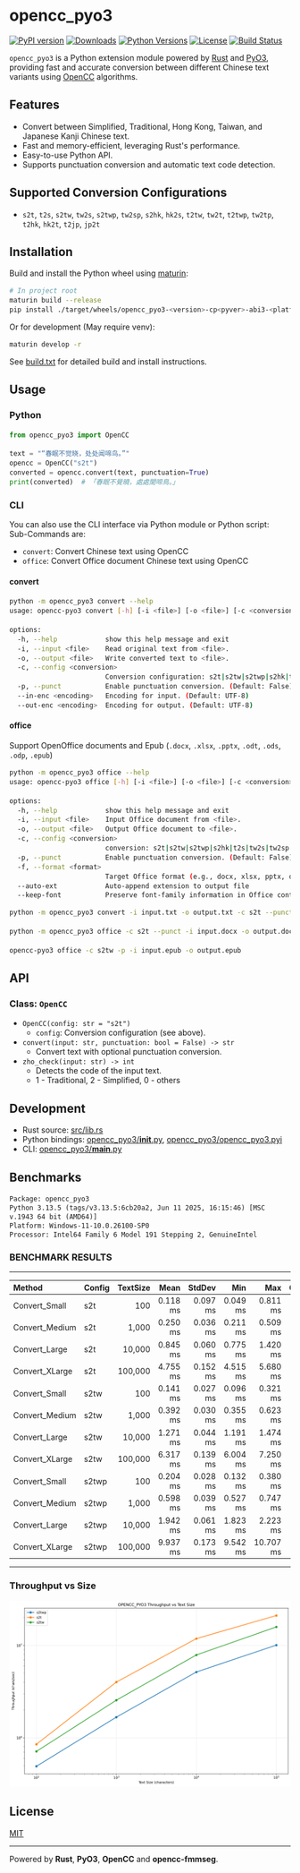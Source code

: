 # opencc_pyo3
[![PyPI version](https://img.shields.io/pypi/v/opencc-pyo3.svg)](https://pypi.org/project/opencc-pyo3/)
[![Downloads](https://pepy.tech/badge/opencc-pyo3)](https://pepy.tech/project/opencc-pyo3)
[![Python Versions](https://img.shields.io/pypi/pyversions/opencc-pyo3.svg)](https://pypi.org/project/opencc-pyo3/)
[![License](https://img.shields.io/github/license/laisuk/opencc_pyo3)](https://github.com/laisuk/opencc_pyo3/blob/main/LICENSE)
[![Build Status](https://github.com/laisuk/opencc_pyo3/actions/workflows/build.yml/badge.svg)](https://github.com/laisuk/opencc_pyo3/actions/workflows/build.yml)

`opencc_pyo3` is a Python extension module powered by [Rust](https://www.rust-lang.org/) and [PyO3](https://pyo3.rs/), providing fast and accurate conversion between different Chinese text variants using [OpenCC](https://github.com/BYVoid/OpenCC) algorithms.

## Features

- Convert between Simplified, Traditional, Hong Kong, Taiwan, and Japanese Kanji Chinese text.
- Fast and memory-efficient, leveraging Rust's performance.
- Easy-to-use Python API.
- Supports punctuation conversion and automatic text code detection.

## Supported Conversion Configurations

- `s2t`, `t2s`, `s2tw`, `tw2s`, `s2twp`, `tw2sp`, `s2hk`, `hk2s`, `t2tw`, `tw2t`, `t2twp`, `tw2tp`, `t2hk`, `hk2t`, `t2jp`, `jp2t`

## Installation

Build and install the Python wheel using [maturin](https://github.com/PyO3/maturin):

```sh
# In project root
maturin build --release
pip install ./target/wheels/opencc_pyo3-<version>-cp<pyver>-abi3-<platform>.whl
```

Or for development (May require venv):

```sh
maturin develop -r
```

See [build.txt](https://github.com/laisuk/opencc_pyo3/blob/master/build.txt) for detailed build and install instructions.

## Usage

### Python

```python
from opencc_pyo3 import OpenCC

text = "“春眠不觉晓，处处闻啼鸟。”"
opencc = OpenCC("s2t")
converted = opencc.convert(text, punctuation=True)
print(converted)  # 「春眠不覺曉，處處聞啼鳥。」
```

### CLI

You can also use the CLI interface via Python module or Python script:  
Sub-Commands are:
- `convert`: Convert Chinese text using OpenCC
- `office`: Convert Office document Chinese text using OpenCC

#### convert

```bash
python -m opencc_pyo3 convert --help
usage: opencc-pyo3 convert [-h] [-i <file>] [-o <file>] [-c <conversion>] [-p] [--in-enc <encoding>] [--out-enc <encoding>]

options:
  -h, --help            show this help message and exit
  -i, --input <file>    Read original text from <file>.
  -o, --output <file>   Write converted text to <file>.
  -c, --config <conversion>
                        Conversion configuration: s2t|s2tw|s2twp|s2hk|t2s|tw2s|tw2sp|hk2s|jp2t|t2jp
  -p, --punct           Enable punctuation conversion. (Default: False)
  --in-enc <encoding>   Encoding for input. (Default: UTF-8)
  --out-enc <encoding>  Encoding for output. (Default: UTF-8)
```

#### office

Support OpenOffice documents and Epub (`.docx`, `.xlsx`, `.pptx`, `.odt`, `.ods`, `.odp`, `.epub`)

```bash
python -m opencc_pyo3 office --help                                         
usage: opencc-pyo3 office [-h] [-i <file>] [-o <file>] [-c <conversion>] [-p] [-f <format>] [--auto-ext] [--keep-font]

options:
  -h, --help            show this help message and exit
  -i, --input <file>    Input Office document from <file>.
  -o, --output <file>   Output Office document to <file>.
  -c, --config <conversion>
                        conversion: s2t|s2tw|s2twp|s2hk|t2s|tw2s|tw2sp|hk2s|jp2t|t2jp
  -p, --punct           Enable punctuation conversion. (Default: False)
  -f, --format <format>
                        Target Office format (e.g., docx, xlsx, pptx, odt, ods, odp, epub)
  --auto-ext            Auto-append extension to output file
  --keep-font           Preserve font-family information in Office content
```

```sh
python -m opencc_pyo3 convert -i input.txt -o output.txt -c s2t --punct

python -m opencc_pyo3 office -c s2t --punct -i input.docx -o output.docx --keep-font

opencc-pyo3 office -c s2tw -p -i input.epub -o output.epub
```

## API

### Class: `OpenCC`

- `OpenCC(config: str = "s2t")`
    - `config`: Conversion configuration (see above).
- `convert(input: str, punctuation: bool = False) -> str`
    - Convert text with optional punctuation conversion.
- `zho_check(input: str) -> int`
    - Detects the code of the input text.
    - 1 - Traditional, 2 - Simplified, 0 - others

## Development

- Rust source: [src/lib.rs](https://github.com/laisuk/opencc_pyo3/blob/master/src/lib.rs)
- Python bindings: [opencc_pyo3/__init__.py](https://github.com/laisuk/opencc_pyo3/blob/master/opencc_pyo3/__init__.py), [opencc_pyo3/opencc_pyo3.pyi](https://github.com/laisuk/opencc_pyo3/blob/master/opencc_pyo3/opencc_pyo3.pyi)
- CLI: [opencc_pyo3/__main__.py](https://github.com/laisuk/opencc_pyo3/blob/master/opencc_pyo3/__main__.py)

## Benchmarks

```
Package: opencc_pyo3
Python 3.13.5 (tags/v3.13.5:6cb20a2, Jun 11 2025, 16:15:46) [MSC v.1943 64 bit (AMD64)]
Platform: Windows-11-10.0.26100-SP0
Processor: Intel64 Family 6 Model 191 Stepping 2, GenuineIntel
```

### BENCHMARK RESULTS

---

| Method            | Config  | TextSize |      Mean |    StdDev |       Min |       Max | Ops/sec |  Chars/sec |
|:------------------|:--------|---------:|----------:|----------:|----------:|----------:|--------:|-----------:|
| Convert_Small     | s2t     |      100 |  0.118 ms |  0.097 ms |  0.049 ms |  0.811 ms |   8,499 |    849,910 |
| Convert_Medium    | s2t     |    1,000 |  0.250 ms |  0.036 ms |  0.211 ms |  0.509 ms |   4,004 |  4,003,531 |
| Convert_Large     | s2t     |   10,000 |  0.845 ms |  0.060 ms |  0.775 ms |  1.420 ms |   1,184 | 11,835,419 |
| Convert_XLarge    | s2t     |  100,000 |  4.755 ms |  0.152 ms |  4.515 ms |  5.680 ms |     210 | 21,030,543 |
| Convert_Small     | s2tw    |      100 |  0.141 ms |  0.027 ms |  0.096 ms |  0.321 ms |   7,111 |    711,093 |
| Convert_Medium    | s2tw    |    1,000 |  0.392 ms |  0.030 ms |  0.355 ms |  0.623 ms |   2,552 |  2,552,127 |
| Convert_Large     | s2tw    |   10,000 |  1.271 ms |  0.044 ms |  1.191 ms |  1.474 ms |     787 |  7,869,452 |
| Convert_XLarge    | s2tw    |  100,000 |  6.317 ms |  0.139 ms |  6.004 ms |  7.250 ms |     158 | 15,831,322 |
| Convert_Small     | s2twp   |      100 |  0.204 ms |  0.028 ms |  0.132 ms |  0.380 ms |   4,911 |    491,118 |
| Convert_Medium    | s2twp   |    1,000 |  0.598 ms |  0.039 ms |  0.527 ms |  0.747 ms |   1,671 |  1,671,296 |
| Convert_Large     | s2twp   |   10,000 |  1.942 ms |  0.061 ms |  1.823 ms |  2.223 ms |     515 |  5,149,357 |
| Convert_XLarge    | s2twp   |  100,000 |  9.937 ms |  0.173 ms |  9.542 ms | 10.707 ms |     101 | 10,063,174 |

---

### Throughput vs Size

![Throughput](https://raw.githubusercontent.com/laisuk/opencc_pyo3/master/assets/throughput_vs_size.png)

## License

[MIT](https://github.com/laisuk/opencc_pyo3/blob/master/LICENSE)

---

Powered by **Rust**, **PyO3**, **OpenCC** and **opencc-fmmseg**.